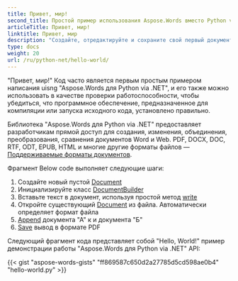 ```yaml
---
title: Привет, мир!
second_title: Простой пример использования Aspose.Words вместо Python via .NET
articleTitle: Привет, мир!
linktitle: Привет, мир
description: "Создайте, отредактируйте и сохраните свой первый документ в любом поддерживаемом формате, используя Aspose.Words вместо Python via .NET, чтобы ощутить его простоту и мощь в Python."
type: docs
weight: 20
url: /ru/python-net/hello-world/
---
```


"Привет, мир!" Код часто является первым простым примером написания uisng "Aspose.Words для Python via .NET", и его также можно использовать в качестве проверки работоспособности, чтобы убедиться, что программное обеспечение, предназначенное для компиляции или запуска исходного кода, установлено правильно.

Библиотека "Aspose.Words для Python via .NET" предоставляет разработчикам прямой доступ для создания, изменения, объединения, преобразования, сравнения документов Word и Web. PDF, DOCX, DOC, RTF, ODT, EPUB, HTML и многие другие форматы файлов — [Поддерживаемые форматы документов](/words/ru/python-net/supported-document-formats/).

Фрагмент Below code выполняет следующие шаги:

1. Создайте новый пустой [Document](https://reference.aspose.com/words/python-net/aspose.words/document/)
1. Инициализируйте класс [DocumentBuilder](https://reference.aspose.com/words/python-net/aspose.words/documentbuilder/)
1. Вставьте текст в документ, используя простой метод [write](https://reference.aspose.com/words/python-net/aspose.words/documentbuilder/write/)
1. Откройте существующий [Document](https://reference.aspose.com/words/python-net/aspose.words/document/) из файла. Автоматически определяет формат файла
1. [Append](https://reference.aspose.com/words/python-net/aspose.words/document/append_document/) документа "А" к и документа "Б"
1. [Save](https://reference.aspose.com/words/python-net/aspose.words/document/save/) вывод в формате PDF

Следующий фрагмент кода представляет собой "Hello, World!" пример демонстрации работы "Aspose.Words для Python via .NET" API:

{{< gist "aspose-words-gists" "ff869587c650d2a27785d5cd598ae0b4" "hello-world.py" >}}
